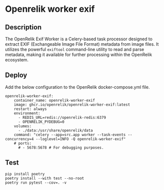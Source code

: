# Openrelik worker exif
## Description
The OpenRelik Exif Worker is a Celery-based task processor designed to extract EXIF (Exchangeable Image File Format) metadata from image files. It utilizes the powerful `exiftool` command-line utility to read and parse metadata, making it available for further processing within the OpenRelik ecosystem.

## Deploy
Add the below configuration to the OpenRelik docker-compose.yml file.

```
openrelik-worker-exif:
    container_name: openrelik-worker-exif
    image: ghcr.io/openrelik/openrelik-worker-exif:latest
    restart: always
    environment:
      - REDIS_URL=redis://openrelik-redis:6379
      - OPENRELIK_PYDEBUG=0
    volumes:
      - ./data:/usr/share/openrelik/data
    command: "celery --app=src.app worker --task-events --concurrency=4 --loglevel=INFO -Q openrelik-worker-exif"
    # ports:
      # - 5678:5678 # For debugging purposes.
```

## Test
```
pip install poetry
poetry install --with test --no-root
poetry run pytest --cov=. -v
```
